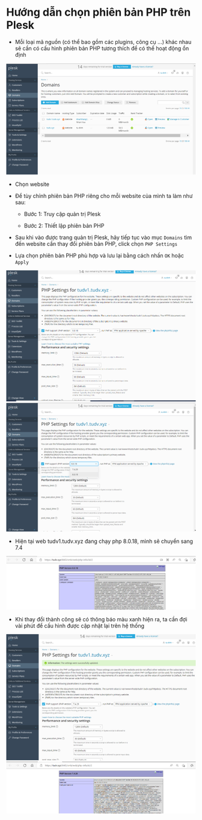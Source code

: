 # Hướng dẫn chọn phiên bản PHP trên Plesk 
- Mỗi loại mã nguồn (có thể bao gồm các plugins, công cụ ...) khác nhau sẽ cần có cấu hình phiên bản PHP tương thích để có thể hoạt động ổn định

<img src="imgservices/498.png">

- Chọn website

- Để tùy chỉnh phiên bản PHP riêng cho mỗi website của mình ta làm như sau:

  - Bước 1: Truy cập quản trị Plesk

  - Bước 2: Thiết lập phiên bản PHP

- Sau khi vào được trang quản trị Plesk, hãy tiếp tục vào mục `Domains` tìm đến website cần thay đổi phiên bản PHP, click chọn `PHP Settings`



- Lựa chọn phiên bản PHP phù hợp và lưu lại bằng cách nhấn `OK` hoặc `Apply`

<img src="imgservices/499.png">

<img src="imgservices/500.png">

- Hiện tại web tudv1.tudv.xyz đang chạy php 8.0.18, mình sẽ chuyển sang 7.4
<img src="imgservices/501.png">

- Khi thay đổi thành công sẽ có thông báo màu xanh hiện ra, ta cần đợi vài phút để cấu hình được cập nhật lại trên hệ thống

<img src="imgservices/502.png">

<img src="imgservices/503.png">